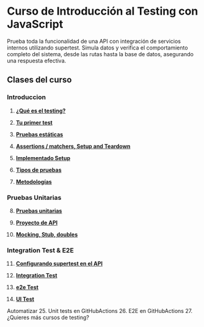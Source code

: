 # Curso de Introducción al Testing con JavaScript
Prueba toda la funcionalidad de una API con integración de servicios internos utilizando supertest. Simula datos y verifica el comportamiento completo del sistema, desde las rutas hasta la base de datos, asegurando una respuesta efectiva.

## Clases del curso

### Introduccion
1. **[¿Qué es el testing?](./topics/1-1-what-is-testing.md)**

2. **[Tu primer test](./topics/1-2-your-first-test.md)**

3. **[Pruebas estáticas](./topics/1-3-static-tests.md)**

4. **[Assertions / matchers, Setup and Teardown](./topics/1-4-assertions.md)**

5. **[Implementado Setup](./topics/1-5-setup-implemented.md)**

6. **[Tipos de pruebas](./topics/1-6-types-of-tests.md)**

7. **[Metodologías](./topics/1-7-methodologies.md)**

### Pruebas Unitarias
8. **[Pruebas unitarias](./topics/2-1-unit-tests.md)**

9. **[Proyecto de API](./topics/2-2-api-project.md)**

10. **[Mocking, Stub, doubles](./topics/2-3-mocking-stub-doubles.md)**

### Integration Test & E2E
11. **[Configurando supertest en el API](./topics/3-1-config-supertest.md)**

12. **[Integration Test](./topics/3-2-integration-test.md)**

13. **[e2e Test](./topics/3-3-e2e-test.md)**

14. **[UI Test](./topics/3-4-ui-test.md)**

Automatizar
25. Unit tests en GitHubActions
26. E2E en GitHubActions
27. ¿Quieres más cursos de testing?
